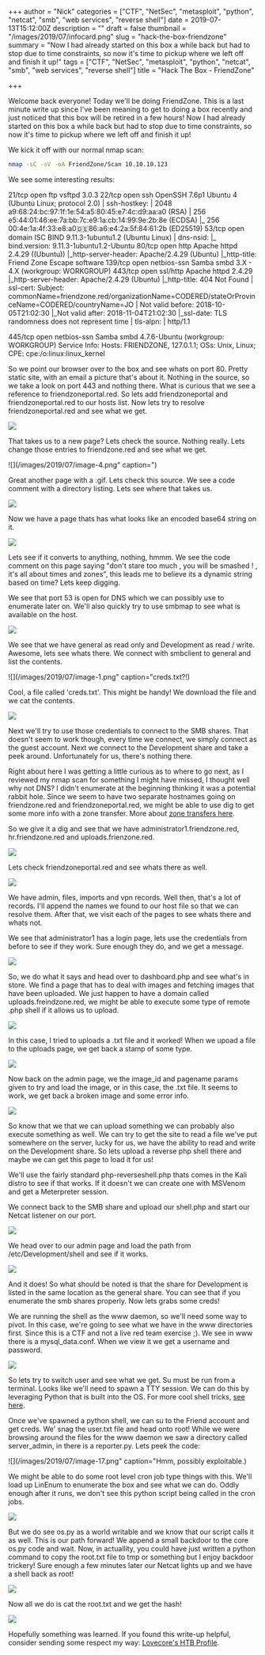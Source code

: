 +++
author = "Nick"
categories = ["CTF", "NetSec", "metasploit", "python", "netcat", "smb", "web services", "reverse shell"]
date = 2019-07-13T15:12:00Z
description = ""
draft = false
thumbnail = "/images/2019/07/infocard.png"
slug = "hack-the-box-friendzone"
summary = "Now I had already started on this box a while back but had to stop due to time constraints, so now it's time to pickup where we left off and finish it up!"
tags = ["CTF", "NetSec", "metasploit", "python", "netcat", "smb", "web services", "reverse shell"]
title = "Hack The Box - FriendZone"

+++


Welcome back everyone! Today we'll be doing FriendZone. This is a last minute write up since I've been meaning to get to doing a box recently and just noticed that this box will be retired in a few hours! Now I had already started on this box a while back but had to stop due to time constraints, so now it's time to pickup where we left off and finish it up!

We kick it off with our normal nmap scan:

```bash
nmap -sC -sV -oA FriendZone/Scan 10.10.10.123
```

We see some interesting results:

21/tcp  open  ftp         vsftpd 3.0.3
22/tcp  open  ssh         OpenSSH 7.6p1 Ubuntu 4 (Ubuntu Linux; protocol 2.0)
| ssh-hostkey: 
|   2048 a9:68:24:bc:97:1f:1e:54:a5:80:45:e7:4c:d9:aa:a0 (RSA)
|   256 e5:44:01:46:ee:7a:bb:7c:e9:1a:cb:14:99:9e:2b:8e (ECDSA)
|_  256 00:4e:1a:4f:33:e8:a0:de:86:a6:e4:2a:5f:84:61:2b (ED25519)
53/tcp  open  domain      ISC BIND 9.11.3-1ubuntu1.2 (Ubuntu Linux)
| dns-nsid: 
|_  bind.version: 9.11.3-1ubuntu1.2-Ubuntu
80/tcp  open  http        Apache httpd 2.4.29 ((Ubuntu))
|_http-server-header: Apache/2.4.29 (Ubuntu)
|_http-title: Friend Zone Escape software
139/tcp open  netbios-ssn Samba smbd 3.X - 4.X (workgroup: WORKGROUP)
443/tcp open  ssl/http    Apache httpd 2.4.29
|_http-server-header: Apache/2.4.29 (Ubuntu)
|_http-title: 404 Not Found
| ssl-cert: Subject: commonName=friendzone.red/organizationName=CODERED/stateOrProvinceName=CODERED/countryName=JO
| Not valid before: 2018-10-05T21:02:30
|_Not valid after:  2018-11-04T21:02:30
|_ssl-date: TLS randomness does not represent time
| tls-alpn: 
|   http/1.1

445/tcp open  netbios-ssn Samba smbd 4.7.6-Ubuntu (workgroup: WORKGROUP)
Service Info: Hosts: FRIENDZONE, 127.0.1.1; OSs: Unix, Linux; CPE: cpe:/o:linux:linux_kernel

So we point our browser over to the box and see whats on port 80. Pretty static site, with an email a picture that's about it. Nothing in the source, so we take a look on port 443 and nothing there. What is curious that we see a reference to friendzoneportal.red. So lets add friendzoneportal and friendzoneportal.red to our hosts list. Now lets try to resolve friendzoneportal.red and see what we get.

![](/images/2019/07/image-3.png)

That takes us to a new page? Lets check the source. Nothing really. Lets change those entries to friendzone.red and see what we get.

![](/images/2019/07/image-4.png" caption=")

Great another page with a .gif. Lets check this source. We see a code comment with a directory listing. Lets see where that takes us.

![](/images/2019/07/image-5.png)

Now we have a page thats has what looks like an encoded base64 string on it.

![](/images/2019/07/image-6.png)

Lets see if it converts to anything, nothing, hmmm. We see the code comment on this page saying "don't stare too much , you will be smashed ! , it's all about times and zones", this leads me to believe its a dynamic string based on time? Lets keep digging.

We see that port 53 is open for DNS which we can possibly use to enumerate later on. We'll also quickly try to use smbmap to see what is available on the host.

![](/images/2019/07/image.png)

We see that we have general as read only and Development as read / write. Awesome, lets see whats there. We connect with smbclient to general and list the contents.

![](/images/2019/07/image-1.png" caption="creds.txt?!)

Cool, a file called 'creds.txt'. This might be handy! We download the file and we cat the contents.

![](/images/2019/07/image-2.png)

Next we'll try to use those credentials to connect to the SMB shares. That doesn't seem to work though, every time we connect, we simply connect as the guest account. Next we connect to the Development share and take a peek around. Unfortunately for us, there's nothing there.

Right about here I was getting a little curious as to where to go next, as I reviewed my nmap scan for something I might have missed, I thought well why not DNS? I didn't enumerate at the beginning thinking it was a potential rabbit hole. Since we seem to have two separate hostnames going on friendzone.red and friendzoneportal.red, we might be able to use dig to get some more info with a zone transfer. More about [zone transfers here](https://digi.ninja/projects/zonetransferme.php).

So we give it a dig and see that we have administrator1.friendzone.red, hr.friendzone.red and uploads.frienzone.red.

![](/images/2019/07/image-7.png)

Lets check friendzoneportal.red and see whats there as well.

![](/images/2019/07/image-8.png)

We have admin, files, imports and vpn records. Well then, that's a lot of records. I'll append the names we found to our host file so that we can resolve them. After that, we visit each of the pages to see whats there and whats not.

We see that administrator1 has a login page, lets use the credentials from before to see if they work. Sure enough they do, and we get a message.

![](/images/2019/07/image-9.png)

So, we do what it says and head over to dashboard.php and see what's in store. We find a page that has to deal with images and fetching images that have been uploaded. We just happen to have a domain called uploads.freindzone.red, we might be able to execute some type of remote .php shell if it allows us to upload.

![](/images/2019/07/image-11.png)

In this case, I tried to uploads a .txt file and it worked! When we upoad a file to the uploads page, we get back a stamp of some type.

![](/images/2019/07/image-12.png)

Now back on the admin page, we the image_id and pagename params given to try and load the image, or in this case, the .txt file. It seems to work, we get back a broken image and some error info.

![](/images/2019/07/image-13.png)

So know that we that we can upload something we can probably also execute something as well. We can try to get the site to read a file we've put somewhere on the server, lucky for us, we have the ability to read and write on the Development share. So lets upload a reverse php shell there and maybe we can get this page to load it for us!

We'll use the fairly standard php-reverseshell.php thats comes in the Kali distro to see if that works. If it doesn't we can create one with MSVenom and get a Meterpreter session.

We connect back to the SMB share and upload our shell.php and start our Netcat listener on our port.

![](/images/2019/07/image-14.png)

We head over to our admin page and load the path from /etc/Development/shell and see if it works.

![](/images/2019/07/image-15.png)

And it does! So what should be noted is that the share for Development is listed in the same location as the general share. You can see that if you enumerate the smb shares properly. Now lets grabs some creds!

We are running the shell as the www daemon, so we'll need some way to pivot. In this case, we're going to see what we have in the www directories first. Since this is a CTF and not a live red team exercise ;). We see in www there is a mysql_data.conf. When we view it we get a username and password.

![](/images/2019/07/image-16.png)

So lets try to switch user and see what we get. Su must be run from a terminal. Looks like we'll need to spawn a TTY session. We can do this by leveraging Python that is built into the OS. For more cool shell tricks, [see here](https://netsec.ws/?p=337).

Once we've spawned a python shell, we can su to the Friend account and get creds. We' snag the user.txt file and head onto root! While we were browsing around the files for the www daemon we saw a directory called server_admin, in there is a reporter.py. Lets peek the code:

![](/images/2019/07/image-17.png" caption="Hmm, possibly exploitable.)

We might be able to do some root level cron job type things with this. We'll load up LinEnum to enumerate the box and see what we can do. Oddly enough after it runs, we don't see this python script being called in the cron jobs.

![](/images/2019/07/image-18.png)

But we do see os.py as a world writable and we know that our script calls it as well. This is our path forward! We append a small backdoor to the core os.py code and wait. Now, in actuallity, you could have just written a python command to copy the root.txt file to tmp or something but I enjoy backdoor trickery!  Sure enough a few minutes later our Netcat lights up and we have a shell back as root!

![](/images/2019/07/image-19.png)

Now all we do is cat the root.txt and we get the hash!

![](/images/2019/07/image-20.png)

Hopefully something was learned. If you found this write-up helpful, consider sending some respect my way: [Lovecore's HTB Profile](https://www.hackthebox.eu/home/users/profile/95635).

